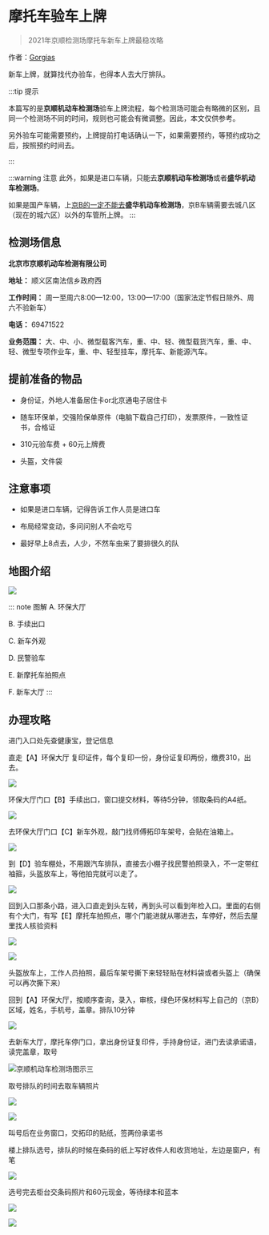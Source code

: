 # 摩托车验车上牌

> 2021年京顺检测场摩托车新车上牌最稳攻略

作者：[Gorgias](https://gorgias.me)

新车上牌，就算找代办验车，也得本人去大厅排队。

:::tip 提示

本篇写的是**京顺机动车检测场**验车上牌流程，每个检测场可能会有略微的区别，且同一个检测场不同的时间，规则也可能会有微调整。因此，本文仅供参考。

另外验车可能需要预约，上牌提前打电话确认一下，如果需要预约，等预约成功之后，按照预约时间去。

:::

:::warning 注意
此外，如果是进口车辆，只能去**京顺机动车检测场**或者**盛华机动车检测场**。

如果是国产车辆，上<u>京B的一定不能去</u>**盛华机动车检测场**，京B车辆需要去城八区（现在的城六区）以外的车管所上牌。
:::




## 检测场信息

**北京市京顺机动车检测有限公司**

**地址：** 顺义区南法信乡政府西

**工作时间：** 周一至周六8:00—12:00，13:00—17:00（国家法定节假日除外、周六不验新车）

**电话：** 69471522

**业务范围：** 大、中、小、微型载客汽车，重、中、轻、微型载货汽车，重、中、轻、微型专项作业车，重、中、轻型挂车，摩托车、新能源汽车。

## 提前准备的物品

- 身份证，外地人准备居住卡or北京通电子居住卡

- 随车环保单，交强险保单原件（电脑下载自己打印），发票原件，一致性证书，合格证

- 310元验车费 + 60元上牌费

- 头盔，文件袋

## 注意事项

- 如果是进口车辆，记得告诉工作人员是进口车

- 布局经常变动，多问问别人不会吃亏

- 最好早上8点去，人少，不然车虫来了要排很久的队

## 地图介绍

![](https://gitee.com/zhou/MoYouClubPic/raw/master/20210401165428.jpg)

::: note 图解
A. 环保大厅

B. 手续出口

C. 新车外观

D. 民警验车

E. 新摩托车拍照点

F. 新车大厅
:::

## 办理攻略

进门入口处先查健康宝，登记信息

直走【A】环保大厅 复印证件，每个复印一份，身份证复印两份，缴费310，出去。

![](https://gitee.com/zhou/MoYouClubPic/raw/master/20210401165707.jpg)

环保大厅门口【B】手续出口，窗口提交材料，等待5分钟，领取条码的A4纸。

![](https://gitee.com/zhou/MoYouClubPic/raw/master/20210401165805.jpg)

去环保大厅门口【C】新车外观，敲门找师傅拓印车架号，会贴在油箱上。

![](https://gitee.com/zhou/MoYouClubPic/raw/master/20210401165856.jpg)

到【D】验车棚处，不用跟汽车排队，直接去小棚子找民警拍照录入，不一定带红袖箍，头盔放车上，等他拍完就可以走了。

![](https://gitee.com/zhou/MoYouClubPic/raw/master/20210401170105.jpg)

回到入口那条小路，进入口直走到头左转，再到头可以看到年检入口。里面的右侧有个大门，有写【E】摩托车拍照点，哪个门能进就从哪进去，车停好，然后去屋里找人核验资料

![](https://gitee.com/zhou/MoYouClubPic/raw/master/20210401165440.jpg)

![](https://gitee.com/zhou/MoYouClubPic/raw/master/20210401170201.jpg)

头盔放车上，工作人员拍照，最后车架号撕下来轻轻贴在材料袋或者头盔上（确保可以再次撕下来）

回到【A】环保大厅，按顺序查询，录入，审核，绿色环保材料写上自己的（京B）区域，姓名，手机号，盖章。排队10分钟

![](https://gitee.com/zhou/MoYouClubPic/raw/master/20210401170213.jpg)

去新车大厅，摩托车停门口，拿出身份证复印件，手持身份证，进门去读承诺语，读完盖章，取号

![京顺机动车检测场图示三](https://gitee.com/zhou/MoYouClubPic/raw/master/20210401161032.jpg)

取号排队的时间去取车辆照片

![](https://gitee.com/zhou/MoYouClubPic/raw/master/20210401170324.jpg)

![](https://gitee.com/zhou/MoYouClubPic/raw/master/20210401170350.jpg)

叫号后在业务窗口，交拓印的贴纸，签两份承诺书

楼上排队选号，排队的时候在条码的纸上写好收件人和收货地址，左边是窗户，有笔

![](https://gitee.com/zhou/MoYouClubPic/raw/master/20210401170448.jpg)

选号完去柜台交条码照片和60元现金，等待绿本和蓝本

![](https://gitee.com/zhou/MoYouClubPic/raw/master/20210401170612.jpg)

![](https://gitee.com/zhou/MoYouClubPic/raw/master/20210401170702.jpg)
